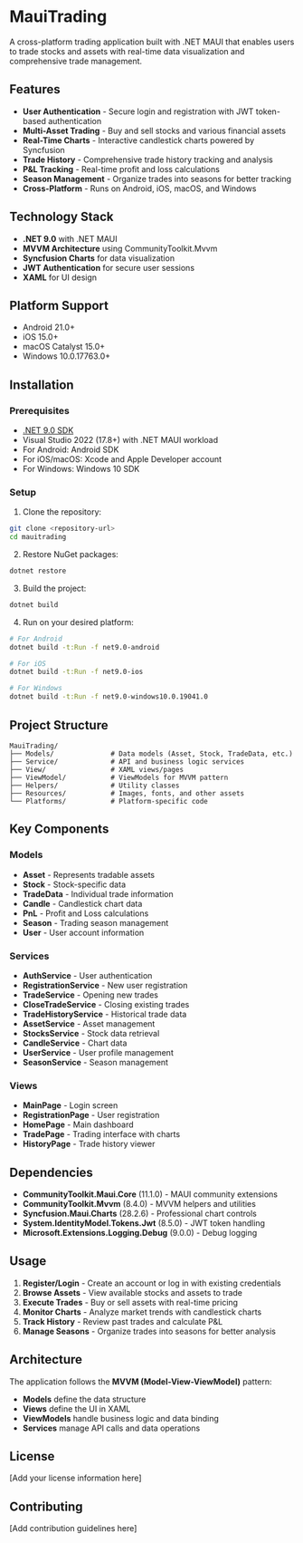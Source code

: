 # MauiTrading

A cross-platform trading application built with .NET MAUI that enables users to trade stocks and assets with real-time data visualization and comprehensive trade management.

## Features

- **User Authentication** - Secure login and registration with JWT token-based authentication
- **Multi-Asset Trading** - Buy and sell stocks and various financial assets
- **Real-Time Charts** - Interactive candlestick charts powered by Syncfusion
- **Trade History** - Comprehensive trade history tracking and analysis
- **P&L Tracking** - Real-time profit and loss calculations
- **Season Management** - Organize trades into seasons for better tracking
- **Cross-Platform** - Runs on Android, iOS, macOS, and Windows

## Technology Stack

- **.NET 9.0** with .NET MAUI
- **MVVM Architecture** using CommunityToolkit.Mvvm
- **Syncfusion Charts** for data visualization
- **JWT Authentication** for secure user sessions
- **XAML** for UI design

## Platform Support

- Android 21.0+
- iOS 15.0+
- macOS Catalyst 15.0+
- Windows 10.0.17763.0+

## Installation

### Prerequisites

- [.NET 9.0 SDK](https://dotnet.microsoft.com/download/dotnet/9.0)
- Visual Studio 2022 (17.8+) with .NET MAUI workload
- For Android: Android SDK
- For iOS/macOS: Xcode and Apple Developer account
- For Windows: Windows 10 SDK

### Setup

1. Clone the repository:
```bash
git clone <repository-url>
cd mauitrading
```

2. Restore NuGet packages:
```bash
dotnet restore
```

3. Build the project:
```bash
dotnet build
```

4. Run on your desired platform:
```bash
# For Android
dotnet build -t:Run -f net9.0-android

# For iOS
dotnet build -t:Run -f net9.0-ios

# For Windows
dotnet build -t:Run -f net9.0-windows10.0.19041.0
```

## Project Structure

```
MauiTrading/
├── Models/              # Data models (Asset, Stock, TradeData, etc.)
├── Service/             # API and business logic services
├── View/                # XAML views/pages
├── ViewModel/           # ViewModels for MVVM pattern
├── Helpers/             # Utility classes
├── Resources/           # Images, fonts, and other assets
└── Platforms/           # Platform-specific code
```

## Key Components

### Models
- **Asset** - Represents tradable assets
- **Stock** - Stock-specific data
- **TradeData** - Individual trade information
- **Candle** - Candlestick chart data
- **PnL** - Profit and Loss calculations
- **Season** - Trading season management
- **User** - User account information

### Services
- **AuthService** - User authentication
- **RegistrationService** - New user registration
- **TradeService** - Opening new trades
- **CloseTradeService** - Closing existing trades
- **TradeHistoryService** - Historical trade data
- **AssetService** - Asset management
- **StocksService** - Stock data retrieval
- **CandleService** - Chart data
- **UserService** - User profile management
- **SeasonService** - Season management

### Views
- **MainPage** - Login screen
- **RegistrationPage** - User registration
- **HomePage** - Main dashboard
- **TradePage** - Trading interface with charts
- **HistoryPage** - Trade history viewer

## Dependencies

- **CommunityToolkit.Maui.Core** (11.1.0) - MAUI community extensions
- **CommunityToolkit.Mvvm** (8.4.0) - MVVM helpers and utilities
- **Syncfusion.Maui.Charts** (28.2.6) - Professional chart controls
- **System.IdentityModel.Tokens.Jwt** (8.5.0) - JWT token handling
- **Microsoft.Extensions.Logging.Debug** (9.0.0) - Debug logging

## Usage

1. **Register/Login** - Create an account or log in with existing credentials
2. **Browse Assets** - View available stocks and assets to trade
3. **Execute Trades** - Buy or sell assets with real-time pricing
4. **Monitor Charts** - Analyze market trends with candlestick charts
5. **Track History** - Review past trades and calculate P&L
6. **Manage Seasons** - Organize trades into seasons for better analysis

## Architecture

The application follows the **MVVM (Model-View-ViewModel)** pattern:
- **Models** define the data structure
- **Views** define the UI in XAML
- **ViewModels** handle business logic and data binding
- **Services** manage API calls and data operations

## License

[Add your license information here]

## Contributing

[Add contribution guidelines here]
